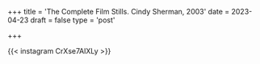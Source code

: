 +++
title = 'The Complete Film Stills. Cindy Sherman, 2003'
date = 2023-04-23
draft = false
type = 'post'

+++

{{< instagram CrXse7AIXLy >}}

